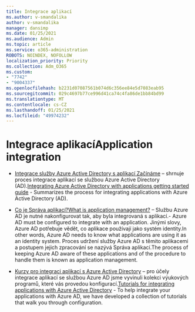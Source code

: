 ```yaml
---
title: Integrace aplikací
ms.author: v-smandalika
author: v-smandalika
manager: dansimp
ms.date: 01/25/2021
ms.audience: Admin
ms.topic: article
ms.service: o365-administration
ROBOTS: NOINDEX, NOFOLLOW
localization_priority: Priority
ms.collection: Adm_O365
ms.custom:
- "7742"
- "9004337"
ms.openlocfilehash: b2231d07087561b074d6c356ee84e5d7083eab95
ms.sourcegitcommit: 029c4697b77ce996d41ca74c4fa86de1bb84bd99
ms.translationtype: MT
ms.contentlocale: cs-CZ
ms.lasthandoff: 01/25/2021
ms.locfileid: "49974232"
---
```

# <a name="application--integration"></a><span data-ttu-id="22180-102">Integrace aplikací</span><span class="sxs-lookup"><span data-stu-id="22180-102">Application  integration</span></span>

- <span data-ttu-id="22180-103">[Integrace služby Azure Active Directory s aplikací Začínáme](https://docs.microsoft.com/azure/active-directory/manage-apps/plan-an-application-integration)  – shrnuje proces integrace aplikací se službou Azure Active Directory (AD).</span><span class="sxs-lookup"><span data-stu-id="22180-103">[Integrating Azure Active Directory with applications getting started guide](https://docs.microsoft.com/azure/active-directory/manage-apps/plan-an-application-integration)  - Summarizes the process for integrating applications with Azure Active Directory (AD).</span></span>

- [<span data-ttu-id="22180-104">Co je Správa aplikací?</span><span class="sxs-lookup"><span data-stu-id="22180-104">What is application management?</span></span>](https://docs.microsoft.com/azure/active-directory/manage-apps/what-is-application-management)  <span data-ttu-id="22180-105">– Službu Azure AD je nutné nakonfigurovat tak, aby byla integrovaná s aplikací.</span><span class="sxs-lookup"><span data-stu-id="22180-105">- Azure AD must be configured to integrate with an application.</span></span> <span data-ttu-id="22180-106">Jinými slovy, Azure AD potřebuje vědět, co aplikace používají jako systém identity.</span><span class="sxs-lookup"><span data-stu-id="22180-106">In other words, Azure AD needs to know what applications are using it as an identity system.</span></span> <span data-ttu-id="22180-107">Proces udržení služby Azure AD s těmito aplikacemi a postupem jejich zpracování se nazývá Správa aplikací.</span><span class="sxs-lookup"><span data-stu-id="22180-107">The process of keeping Azure AD aware of these applications and of the procedure to handle them is known as application management.</span></span>

- <span data-ttu-id="22180-108">[Kurzy pro integraci aplikací s Azure Active Directory](https://docs.microsoft.com/azure/active-directory/saas-apps/tutorial-list)  – pro účely integrace aplikací se službou Azure AD jsme vyvinuli kolekci výukových programů, které vás provedou konfigurací.</span><span class="sxs-lookup"><span data-stu-id="22180-108">[Tutorials for integrating applications with Azure Active Directory](https://docs.microsoft.com/azure/active-directory/saas-apps/tutorial-list)  - To help integrate your applications with Azure AD, we have developed a collection of tutorials that walk you through configuration.</span></span>

